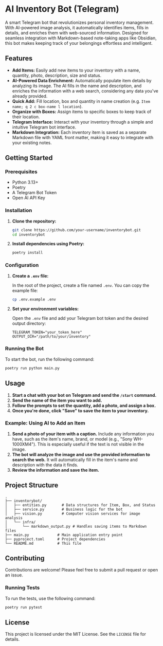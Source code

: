 # AI Inventory Bot (Telegram)

A smart Telegram bot that revolutionizes personal inventory management. With AI-powered image analysis, it automatically identifies items, fills in details, and enriches them with web-sourced information. Designed for seamless integration with Markdown-based note-taking apps like Obsidian, this bot makes keeping track of your belongings effortless and intelligent.

## Features

*   **Add Items:** Easily add new items to your inventory with a name, quantity, photo, description, size and status.
*   **AI-Powered Data Enrichment:** Automatically populate item details by analyzing its image. The AI fills in the name and description, and enriches the information with a web search, considering any data you've already provided.
*   **Quick Add:** Fill location, box and quantity in name creation (e.g. `Item name; q 2 c box-name l location`).
*   **Organize with Boxes:** Assign items to specific boxes to keep track of their location.
*   **Telegram Interface:** Interact with your inventory through a simple and intuitive Telegram bot interface.
*   **Markdown Integration:** Each inventory item is saved as a separate Markdown file with YAML front matter, making it easy to integrate with your existing notes.

## Getting Started

### Prerequisites

*   Python 3.13+
*   Poetry
*   A Telegram Bot Token
*   Open AI API Key

### Installation

1.  **Clone the repository:**

    ```bash
    git clone https://github.com/your-username/inventorybot.git
    cd inventorybot
    ```

2.  **Install dependencies using Poetry:**

    ```bash
    poetry install
    ```

### Configuration

1.  **Create a `.env` file:**

    In the root of the project, create a file named `.env`. You can copy the example file:

    ```bash
    cp .env.example .env
    ```

2.  **Set your environment variables:**

    Open the `.env` file and add your Telegram bot token and the desired output directory:

    ```
    TELEGRAM_TOKEN="your_token_here"
    OUTPUT_DIR="/path/to/your/inventory"
    ```

### Running the Bot

To start the bot, run the following command:

```bash
poetry run python main.py
```

## Usage

1.  **Start a chat with your bot on Telegram and send the `/start` command.**
2.  **Send the name of the item you want to add.**
3.  **Follow the prompts to set the quantity, add a photo, and assign a box.**
4.  **Once you're done, click "Save" to save the item to your inventory.**

### Example: Using AI to Add an Item

1.  **Send a photo of your item with a caption.** Include any information you have, such as the item's name, brand, or model (e.g., "Sony WH-1000XM4"). This is especially useful if the text is not visible in the image.
2.  **The bot will analyze the image and use the provided information to search the web.** It will automatically fill in the item's name and description with the data it finds.
3.  **Review the information and save the item.**

## Project Structure

```
.
├── inventorybot/
│   ├── entities.py       # Data structures for Item, Box, and Status
│   ├── service.py        # Business logic for the bot
│   ├── vision.py         # Computer vision services for image analysis
│   └── infra/
│       └── markdown_output.py # Handles saving items to Markdown files
├── main.py             # Main application entry point
├── pyproject.toml      # Project dependencies
└── README.md           # This file
```

## Contributing

Contributions are welcome! Please feel free to submit a pull request or open an issue.

### Running Tests

To run the tests, use the following command:

```bash
poetry run pytest
```

## License

This project is licensed under the MIT License. See the `LICENSE` file for details.
